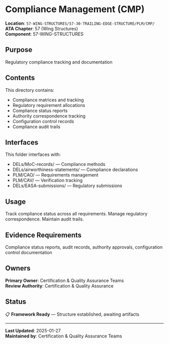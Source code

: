 # Compliance Management (CMP)

**Location**: `57-WING-STRUCTURES/57-30-TRAILING-EDGE-STRUCTURE/PLM/CMP/`  
**ATA Chapter**: 57 (Wing Structures)  
**Component**: 57-WING-STRUCTURES

## Purpose

Regulatory compliance tracking and documentation

## Contents

This directory contains:

- Compliance matrices and tracking
- Regulatory requirement allocations
- Compliance status reports
- Authority correspondence tracking
- Configuration control records
- Compliance audit trails

## Interfaces

This folder interfaces with:

- DELs/MoC-records/ — Compliance methods
- DELs/airworthiness-statements/ — Compliance declarations
- PLM/CAO/ — Requirements management
- PLM/CAV/ — Verification tracking
- DELs/EASA-submissions/ — Regulatory submissions

## Usage

Track compliance status across all requirements. Manage regulatory correspondence. Maintain audit trails.

## Evidence Requirements

Compliance status reports, audit records, authority approvals, configuration control documentation

## Owners

**Primary Owner**: Certification & Quality Assurance Teams  
**Review Authority**: Certification & Quality Assurance

## Status

📋 **Framework Ready** — Structure established, awaiting artifacts

---

**Last Updated**: 2025-01-27  
**Maintained by**: Certification & Quality Assurance Teams
